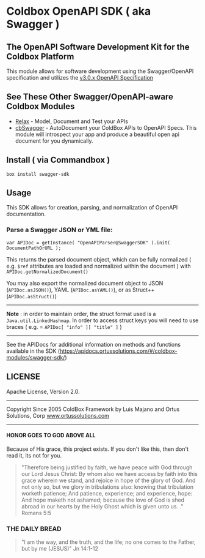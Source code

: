 # Coldbox OpenAPI SDK ( aka Swagger )
## The OpenAPI Software Development Kit for the Coldbox Platform

This module allows for software development using the Swagger/OpenAPI specification and utilizes the [v3.0.x OpenAPI Specification]([https://github.com/OAI/OpenAPI-Specification/blob/master/versions/3.0.2.md])

## See These Other Swagger/OpenAPI-aware Coldbox Modules

* [Relax](https://www.forgebox.io/view/relax) - Model, Document and Test your APIs
* [cbSwagger](https://www.forgebox.io/view/cbswagger) - AutoDocument your ColdBox APIs to OpenAPI Specs. This module will introspect your app and produce a beautiful open api document for you dynamically.


## Install ( via Commandbox )

`box install swagger-sdk`

## Usage

This SDK allows for creation, parsing, and normalization of OpenAPI documentation.  

### Parse a Swagger JSON or YML file:

```
var APIDoc = getInstance( "OpenAPIParser@SwaggerSDK" ).init( DocumentPathOrURL );
```

This returns the parsed document object, which can be fully normalized ( e.g. `$ref` attributes are loaded and normalized within the document ) with `APIDoc.getNormalizedDocument()`

You may also export the normalized document object to JSON (`APIDoc.asJSON()`), YAML (`APIDoc.asYAML()`), or as Struct++ (`APIDoc.asStruct()`)

---

**Note** : in order to maintain order, the struct format used is a `Java.util.LinkedHashmap`.  In order to access struct keys you will need to use braces ( e.g. = `APIDoc[ "info" ][ "title" ]` )

---

See the APIDocs for additional information on methods and functions available in the SDK (https://apidocs.ortussolutions.com/#/coldbox-modules/swagger-sdk/)



## LICENSE

Apache License, Version 2.0.

********************************************************************************
Copyright Since 2005 ColdBox Framework by Luis Majano and Ortus Solutions, Corp
www.ortussolutions.com
********************************************************************************

#### HONOR GOES TO GOD ABOVE ALL

Because of His grace, this project exists. If you don't like this, then don't read it, its not for you.

>"Therefore being justified by faith, we have peace with God through our Lord Jesus Christ:
By whom also we have access by faith into this grace wherein we stand, and rejoice in hope of the glory of God.
And not only so, but we glory in tribulations also: knowing that tribulation worketh patience;
And patience, experience; and experience, hope:
And hope maketh not ashamed; because the love of God is shed abroad in our hearts by the 
Holy Ghost which is given unto us. ." Romans 5:5

### THE DAILY BREAD

 > "I am the way, and the truth, and the life; no one comes to the Father, but by me (JESUS)" Jn 14:1-12
